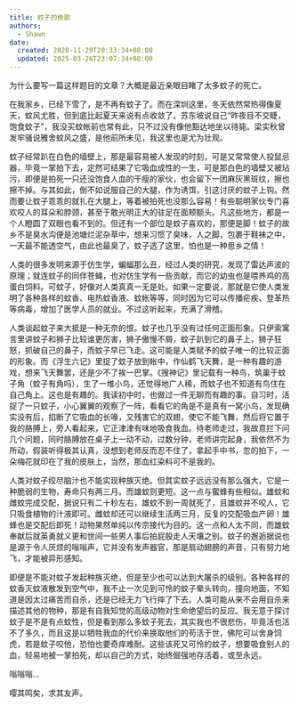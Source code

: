 ```yaml
---
title: 蚊子的挽歌
authors:
  - Shawn
date:
  created: 2020-11-29T20:33:34+08:00
  updated: 2025-03-26T23:07:34+08:00
---
```


为什么要写一篇这样题目的文章？大概是最近亲眼目睹了太多蚊子的死亡。

在我家乡，已经下雪了，是不再有蚊子了。而在深圳这里，冬天依然常热得像夏天，蚊风尤胜，但到底比起夏天来说有点收敛了。苏东坡说自己“昨夜目不交睫，饱食蚊子”，我没买蚊帐前也常有此，只不过没有像他豁达地坐以待毙。梁实秋曾发牢骚说雅舍蚊风之盛，是他前所未见，我这里也是尤为壮观。

<!-- more -->

蚊子经常趴在白色的墙壁上，那是最容易被人发现的时刻，可是又常常使人投鼠忌器，毕竟一掌拍下去，定然可结果了它吸血成性的一生，可是那白色的墙壁又被玷污，即便是拍死一只还没饱食人血的干瘦的家伙，也会留下一团麻灰黑斑纹，擦也擦不掉。与其如此，倒不如说服自己的大腿，作为诱饵，引这讨厌的蚊子上钩。然而要让蚊子乖乖的就扎在大腿上，等着被拍死也没那么容易！有些聪明家伙专门喜欢咬人的耳朵和脖颈，甚至于敢光明正大的驻足在面颊额头。凡这些地方，都是一个人瞪圆了双眼也看不到的。但还有一个部位是蚊子喜欢的，那便是脚！蚊子的故乡不是臭水沟便是池塘烂泥杂草中，想来习惯了臭味，人之脚，包裹于鞋袜之中，一天最不能透空气，由此也最臭了，蚊子选了这里，怕也是一种思乡之情！

人类的很多发明来源于仿生学，蝙蝠那么丑，经过人类的研究，发现了雷达声波的原理；就连蚊子的同伴苍蝇，也对仿生学有一些贡献，而它的幼虫也是喂养鸡的高蛋白饲料。可蚊子，好像对人类真真一无是处。如果一定要说，那就是它使人类发明了各种各样的蚊香、电热蚊香液、蚊帐等等，同时因为它可以传播疟疾、登革热等病毒，增加了医学人员的就业。不过这听起来，充满了滑稽。

人类谈起蚊子来大抵是一种无奈的恨。蚊子也几乎没有过任何正面形象。只伊索寓言里讲蚊子和狮子比较谁更厉害，狮子傲慢不屑，蚊子趴到它的鼻子上，狮子狂怒，抓破自己的鼻子，而蚊子早已飞走。这可能是人类赋予的蚊子唯一的比较正面的形象。而《浮生六记》里捉了蚊子放到帐中，作仙鹤飞天舞，是一种有趣的游戏，想来飞天舞罢，还是少不了挨一巴掌。《搜神记》里记载有一种鸟，筑巢于蚊子角（蚊子有角吗），生了一堆小鸟，还觉得地广人稀，而蚊子也不知道有鸟住在自己角上。这也是有趣的。我读初中时，也做过一件无聊而有趣的事。自习时，活捉了一只蚊子，小心翼翼的观察了一阵，看看它的角是不是真有一窝小鸟，发现确实没有后，掐断了它吸血的长喙，又残害它的双翅，使它不能飞舞，然后将它置于我的胳膊上，旁人看起来，它正津津有味地吸食我血。待老师走过，我故意拦下问几个问题，同时胳膊放在桌子上一动不动，过数分钟，老师讲完起身，我依然不为所动，假装听得极其认真，没想到老师反而忍不住了，拿起手中书，忽的拍下，一朵梅花就印在了我的皮肤上，当然，那血红染料可不是我的。

人类对蚊子绞尽脑汁也不能实现种族灭绝。但其实蚊子远远没有那么强大，它是一种脆弱的生物，寿命只有两三月。而雄蚊则更短。这一点与蜜蜂有些相似。雄蚊和雌蚊完成交配，据说只有二十秒左右，雄蚊不到一周就死了，且雄蚊并不咬人，它只吸食植物的汁液即可。雌蚊却还可以继续生活两三月，反复的交配吸血产卵！雄蜂也是交配后即死！动物果然单纯以传宗接代为目的。这一点和人太不同，而雄蚊奉献后就英勇就义更和世间一些男人事后拍屁股走人天壤之别。蚊子的邂逅据说也是源于令人厌烦的嗡嗡声，它并没有发声器官，那是扇动翅膀的声音，只有努力地飞，才能被异形感知。

即便是不能对蚊子发起种族灭绝，但是至少也可以达到大屠杀的级别。各种各样的蚊香灭蚊液散发到空气中，我不止一次见到可怜的蚊子晕头转向，撞向地面，不知道是因太过痛苦而自杀，还是已经无力飞行摔了下去。人类可能从来不会用自杀来描述其他的物种，那是有自我知觉的高级动物对生命绝望后的反应。我无意于探讨蚊子是不是有点蚊性，但是看到那么多蚊子死去，其实我也不很悲伤，毕竟活也活不了多久，而且这是以牺牲我血的代价来换取他们的苟活于世，佛陀可以舍身饲虎，若是蚊子咬他，恐怕也要奇痒难耐。这些该死又可怜的蚊子，想要吸食别人的血，轻易地被一掌拍死，却以自己的方式，始终倔强地存活着，或至永远。

嗡嗡嗡…

嘤其鸣矣，求其友声。